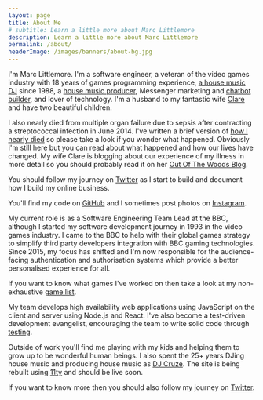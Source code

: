```yaml
---
layout: page
title: About Me
# subtitle: Learn a little more about Marc Littlemore
description: Learn a little more about Marc Littlemore
permalink: /about/
headerImage: /images/banners/about-bg.jpg
---
```


I'm Marc Littlemore. I'm a software engineer, a veteran of the video games industry with 18 years of games programming experience, [a house music DJ](http://www.djcruze.co.uk) since 1988, a [house music producer](https://soundcloud.com/djcruze), Messenger marketing and [chatbot builder](/bots), and lover of technology. I'm a husband to my fantastic wife [Clare](https://clarelittlemore.com) and have two beautiful children.

I also nearly died from multiple organ failure due to sepsis after contracting a streptococcal infection in June 2014. I've written a brief version of [how I nearly died](/how-i-almost-died/) so please take a look if you wonder what happened. Obviously I'm still here but you can read about what happened and how our lives have changed. My wife Clare is blogging about our experience of my illness in more detail so you should probably read it on her [Out Of The Woods Blog](http://outofthewoodsblog.com).

You should follow my journey on [Twitter]({{socialMedia.twitter.url}}) as I start to build and document how I build my online business.

You'll find my code on [GitHub]({{socialMedia.github.url}}) and I sometimes post photos on [Instagram]({{socialMedia.instagram.url}}).

My current role is as a Software Engineering Team Lead at the BBC, although I started my software development journey in 1993 in the video games industry. I came to the BBC to help with their global games strategy to simplify third party developers integration with BBC gaming technologies. Since 2015, my focus has shifted and I'm now responsible for the audience-facing authentication and authorisation systems which provide a better personalised experience for all.

If you want to know what games I've worked on then take a look at my non-exhaustive [game list](/games).

My team develops high availability web applications using JavaScript on the client and server using Node.js and React. I've also become a test-driven development evangelist, encouraging the team to write solid code through [testing](/javascript-testing).

Outside of work you'll find me playing with my kids and helping them to grow up to be wonderful human beings. I also spent the 25+ years DJing house music and producing house music as [DJ Cruze](http://www.djcruze.co.uk/). The site is being rebuilt using [11ty](https://www.11ty.dev/) and should be live soon.

If you want to know more then you should also follow my journey on [Twitter]({{socialMedia.twitter.url}}).
